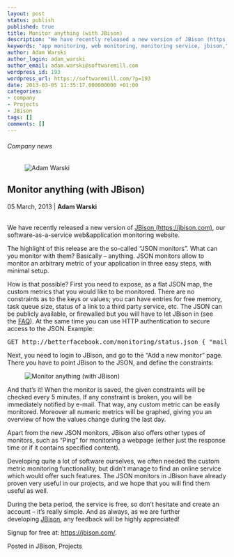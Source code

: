 ```yaml
---
layout: post
status: publish
published: true
title: Monitor anything (with JBison)
description: "We have recently released a new version of JBison (https://jbison.com), our software-as-a-service web&application monitoring website."
keywords: "app monitoring, web monitoring, monitoring service, jbison,"
author: Adam Warski
author_login: adam_warski
author_email: adam.warski@softwaremill.com
wordpress_id: 193
wordpress_url: https://softwaremill.com/?p=193
date: 2013-03-05 11:35:17.000000000 +01:00
categories:
- company
- Projects
- JBison
tags: []
comments: []
---
```


<h6>Company news</h6>
<div class="post-header clearfix">
<figure><div class="image"><img src="https://softwaremill.com/wp-content/uploads/2013/08/warski.jpg" alt="Adam Warski"></div></figure><div class="title">
<h2 class="font-dark-blue font-normal">Monitor anything (with JBison)</h2>05 March, 2013 | <b>Adam Warski</b><br><br>
</div>
</div>
<div class="post-rows">
<div class="text">
<p>We have recently released a new version of <a href="https://www.jbison.com/">JBison (https://jbison.com)</a>, our software-as-a-service web&amp;application monitoring website.</p>
<p>The highlight of this release are the so-called “JSON monitors”. What can you monitor with them? Basically – anything. JSON monitors allow to monitor an arbitrary metric of your application in three easy steps, with minimal setup.</p>
<p>How is that possible? First you need to expose, as a flat JSON map, the custom metrics that you would like to be monitored. There are no constraints as to the keys or values; you can have entries for free memory, task queue size, status of a link to a third party service, etc. The JSON can be publicly available, or firewalled but you will have to let JBison in (see the <a href="https://jbison.com/faq.html">FAQ</a>). At the same time you can use HTTP authentication to secure access to the JSON. Example:</p>
<pre>GET http://betterfacebook.com/monitoring/status.json { "mail_queue_size": 91, "shipping_queue_size": 182, "since_last_import_seconds": 1086, "system_status": "ok", "free_memory_mb": 1024 }</pre>
<p>Next, you need to login to JBison, and go to the “Add a new monitor” page. There you have to point JBison to the JSON, and define the constraints:</p>
</div>
<figure><img src="https://softwaremill.com/wp-content/uploads/2013/03/2013-02-28_2020.png" alt="Monitor anything (with JBison)"></figure><div class="text">
<p>And that’s it! When the monitor is saved, the given constraints will be checked every 5 minutes. If any constraint is broken, you will be immediately notified by e-mail. That way, any custom metric can be easily monitored. Moreover all numeric metrics will be graphed, giving you an overview of how the values change during the last day.</p>
<p>Apart from the new JSON monitors, JBison also offers other types of monitors, such as “Ping” for monitoring a webpage (either just the response time or if it contains specified content).</p>
<p>Developing quite a lot of software ourselves, we often needed the custom metric monitoring functionality, but didn’t manage to find an online service which would offer such features. The JSON monitors in JBison have already proven very useful in our projects, and we hope that you will find them useful as well.</p>
<p>During the beta period, the service is free, so don’t hesitate and create an account – it’s really simple. And as always, as we are further developing <a href="https://jbison.com/">JBison</a>, any feedback will be highly appreciated!</p>
<p>Signup for free at: <a href="https://jbison.com/">https://jbison.com/</a>.</p>
</div>
</div>
<div class="post-footer">Posted in JBison, Projects</div>
